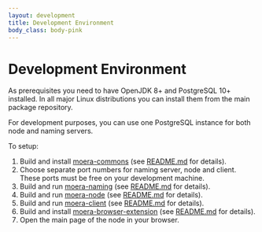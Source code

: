 ```yaml
---
layout: development
title: Development Environment
body_class: body-pink
---
```


# Development Environment

As prerequisites you need to have OpenJDK 8+ and PostgreSQL 10+
installed. In all major Linux distributions you can install them from
the main package repository.

For development purposes, you can use one PostgreSQL instance for both
node and naming servers.

To setup:

1. Build and install [moera-commons][1] (see [README.md][2] for
   details). 
2. Choose separate port numbers for naming server, node and client.
   These ports must be free on your development machine.
3. Build and run [moera-naming][3] (see [README.md][4] for details).
4. Build and run [moera-node][5] (see [README.md][6] for details).
5. Build and run [moera-client][7] (see [README.md][8] for details).
6. Build and install [moera-browser-extension][9] (see [README.md][10]
   for details).
7. Open the main page of the node in your browser.

[1]: https://github.com/MoeraOrg/moera-commons
[2]: https://github.com/MoeraOrg/moera-commons/blob/master/README.md
[3]: https://github.com/MoeraOrg/moera-naming
[4]: https://github.com/MoeraOrg/moera-naming/blob/master/README.md
[5]: https://github.com/MoeraOrg/moera-node
[6]: https://github.com/MoeraOrg/moera-node/blob/master/README.md
[7]: https://github.com/MoeraOrg/moera-client
[8]: https://github.com/MoeraOrg/moera-client/blob/master/README.md
[9]: https://github.com/MoeraOrg/moera-browser-extension
[10]: https://github.com/MoeraOrg/moera-browser-extension/blob/master/README.md
